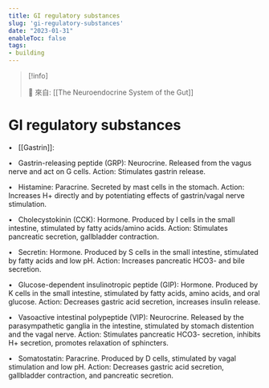 ```yaml
---
title: GI regulatory substances
slug: 'gi-regulatory-substances'
date: "2023-01-31"
enableToc: false
tags:
- building
---
```


> [!info]
>
> 🌱 來自: [[The Neuroendocrine System of the Gut]]

# GI regulatory substances

•   [[Gastrin]]:

•   Gastrin-releasing peptide (GRP): Neurocrine. Released from the vagus nerve and act on G cells. Action: Stimulates gastrin release.

•   Histamine: Paracrine. Secreted by mast cells in the stomach. Action: Increases H\+ directly and by potentiating effects of gastrin/vagal nerve stimulation.

•   Cholecystokinin (CCK): Hormone. Produced by I cells in the small intestine, stimulated by fatty acids/amino acids. Action: Stimulates pancreatic secretion, gallbladder contraction.

•   Secretin: Hormone. Produced by S cells in the small intestine, stimulated by fatty acids and low pH. Action: Increases pancreatic HCO3- and bile secretion.

•   Glucose-dependent insulinotropic peptide (GIP): Hormone. Produced by K cells in the small intestine, stimulated by fatty acids, amino acids, and oral glucose. Action: Decreases gastric acid secretion, increases insulin release.

•   Vasoactive intestinal polypeptide (VIP): Neurocrine. Released by the parasympathetic ganglia in the intestine, stimulated by stomach distention and the vagal nerve. Action: Stimulates pancreatic HCO3- secretion, inhibits H\+ secretion, promotes relaxation of sphincters.

•   Somatostatin: Paracrine. Produced by D cells, stimulated by vagal stimulation and low pH. Action: Decreases gastric acid secretion, gallbladder contraction, and pancreatic secretion.

